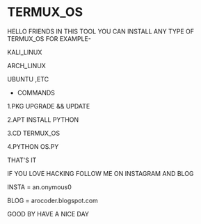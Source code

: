 # TERMUX_OS

HELLO FRIENDS
IN THIS TOOL YOU CAN INSTALL ANY TYPE OF TERMUX_OS FOR EXAMPLE-

KALI_LINUX

ARCH_LINUX

UBUNTU ,ETC

* COMMANDS 

1.PKG UPGRADE && UPDATE

2.APT INSTALL PYTHON

3.CD TERMUX_OS

4.PYTHON OS.PY

THAT'S IT

IF YOU LOVE HACKING FOLLOW ME ON INSTAGRAM AND BLOG

INSTA = an.onymous0

BLOG = arocoder.blogspot.com

GOOD BY HAVE A NICE DAY
